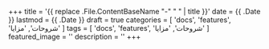 +++
title = '{{ replace .File.ContentBaseName "-" " " | title }}'
date = {{ .Date }}
lastmod = {{ .Date }}
draft = true
categories = [
    'docs',
    'features',
    'شروحات',
    'مزايا'
    ]
tags = [
    'docs',
    'features',
    'شروحات',
    'مزايا'
    ]
featured_image = ''
description = ''
+++
